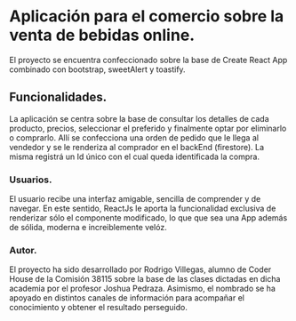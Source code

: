 # Aplicación para el comercio sobre la venta de bebidas online.
El proyecto se encuentra confeccionado sobre la base de Create React App combinado con bootstrap, sweetAlert y toastify. 

## Funcionalidades.
La aplicación se centra sobre la base de consultar los detalles de cada producto, precios, seleccionar el preferido y finalmente optar por eliminarlo o comprarlo. Allí se confecciona una orden de pedido que le llega al vendedor y se le renderiza al comprador en el backEnd (firestore). La misma registrá un Id único con el cual queda identificada la compra.

### Usuarios.
El usuario recibe una interfaz amigable, sencilla de comprender y de navegar. En este sentido, ReactJs le aporta la funcionalidad exclusiva de renderizar sólo el componente modificado, lo que que sea una App además de sólida, moderna e increiblemente velóz.

### Autor.
El proyecto ha sido desarrollado por Rodrigo Villegas, alumno de Coder House de la Comisión 38115 sobre la base de las clases dictadas en dicha academia por el profesor Joshua Pedraza. Asimismo, el nombrado se ha apoyado en distintos canales de información para acompañar el conocimiento y obtener el resultado perseguido.
